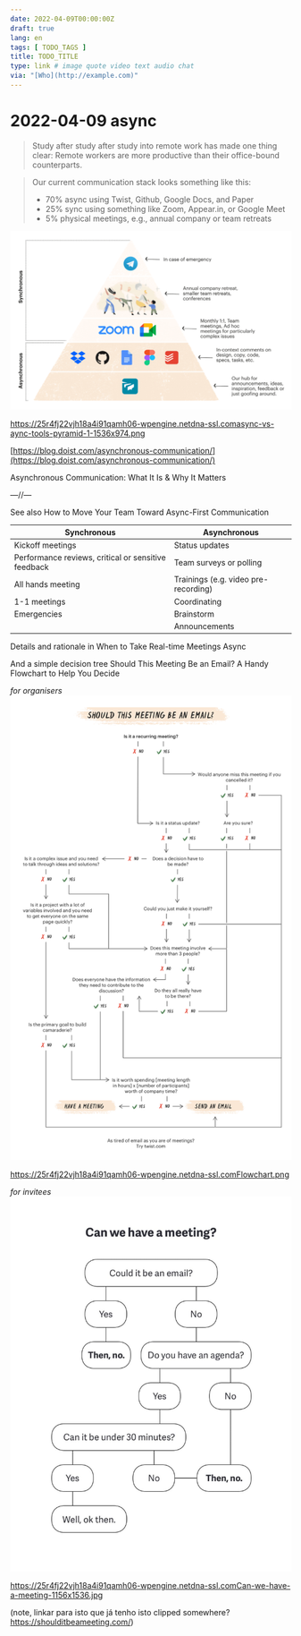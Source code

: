 ```yaml
---
date: 2022-04-09T00:00:00Z
draft: true
lang: en
tags: [ TODO_TAGS ]
title: TODO_TITLE
type: link # image quote video text audio chat
via: "[Who](http://example.com)"
---
```



# 2022-04-09 async


> Study after study after study into remote work has made one thing clear: Remote workers are more productive than their office-bound counterparts.

> Our current communication stack looks something like this:
>
> * 70% async using Twist, Github, Google Docs, and Paper
> * 25% sync using something like Zoom, Appear.in, or Google Meet
> * 5% physical meetings, e.g., annual company or team retreats

![2022-04-09 async](2022-04-09%20async.png)

https://25r4fj22vjh18a4i91qamh06-wpengine.netdna-ssl.comasync-vs-aync-tools-pyramid-1-1536x974.png

[https://blog.doist.com/asynchronous-communication/](https://blog.doist.com/asynchronous-communication/)

Asynchronous Communication: What It Is & Why It Matters

—//—

See also How to Move Your Team Toward Async-First Communication

|  **Synchronous**<br/> | **Asynchronous**<br/> |
|-----|-----|
|  Kickoff meetings<br/> | Status updates<br/> |
|  Performance reviews, critical or sensitive feedback<br/> | Team surveys or polling<br/> |
|  All hands meeting<br/> | Trainings (e.g. video pre-recording)<br/> |
|  1-1 meetings<br/> | Coordinating<br/> |
|  Emergencies<br/> | Brainstorm<br/> |
|   | Announcements<br/> |

Details and rationale in When to Take Real-time Meetings Async

And a simple decision tree Should This Meeting Be an Email? A Handy Flowchart to Help You Decide

*for organisers*
![2022-04-09 async-1](2022-04-09%20async-1.png)

https://25r4fj22vjh18a4i91qamh06-wpengine.netdna-ssl.comFlowchart.png

*for invitees*
![2022-04-09 async-2](2022-04-09%20async-2.jpeg)

https://25r4fj22vjh18a4i91qamh06-wpengine.netdna-ssl.comCan-we-have-a-meeting-1156x1536.jpg

(note, linkar para isto que já tenho isto clipped somewhere? https://shoulditbeameeting.com/)
